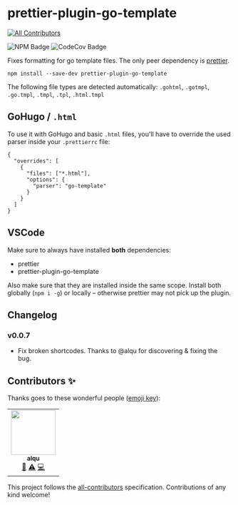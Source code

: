 # prettier-plugin-go-template
<!-- ALL-CONTRIBUTORS-BADGE:START - Do not remove or modify this section -->
[![All Contributors](https://img.shields.io/badge/all_contributors-1-orange.svg?style=flat-square)](#contributors-)
<!-- ALL-CONTRIBUTORS-BADGE:END -->

![NPM Badge](https://img.shields.io/npm/v/prettier-plugin-go-template) ![CodeCov Badge](https://img.shields.io/codecov/c/github/niklaspor/prettier-plugin-go-template)

Fixes formatting for go template files. The only peer dependency is [prettier](https://www.npmjs.com/package/prettier).

```
npm install --save-dev prettier-plugin-go-template
```

The following file types are detected automatically:
`.gohtml`, `.gotmpl`, `.go.tmpl`, `.tmpl`, `.tpl`, `.html.tmpl`

## GoHugo / `.html`

To use it with GoHugo and basic `.html` files, you'll have to override the used parser inside your `.prettierrc` file:

```
{
  "overrides": [
    {
      "files": ["*.html"],
      "options": {
        "parser": "go-template"
      }
    }
  ]
}
```

## VSCode

Make sure to always have installed **both** dependencies:

- prettier
- prettier-plugin-go-template

Also make sure that they are installed inside the same scope.
Install both globally (`npm i -g`) or locally – otherwise prettier may not pick up the plugin.

## Changelog

### v0.0.7

- Fix broken shortcodes. Thanks to @alqu for discovering & fixing the bug.

## Contributors ✨

Thanks goes to these wonderful people ([emoji key](https://allcontributors.org/docs/en/emoji-key)):

<!-- ALL-CONTRIBUTORS-LIST:START - Do not remove or modify this section -->
<!-- prettier-ignore-start -->
<!-- markdownlint-disable -->
<table>
  <tr>
    <td align="center"><a href="https://github.com/alqu"><img src="https://avatars1.githubusercontent.com/u/12250845?v=4" width="100px;" alt=""/><br /><sub><b>alqu</b></sub></a><br /><a href="https://github.com/NiklasPor/prettier-plugin-go-template/issues?q=author%3Aalqu" title="Bug reports">🐛</a> <a href="https://github.com/NiklasPor/prettier-plugin-go-template/commits?author=alqu" title="Tests">⚠️</a> <a href="https://github.com/NiklasPor/prettier-plugin-go-template/commits?author=alqu" title="Code">💻</a></td>
  </tr>
</table>

<!-- markdownlint-enable -->
<!-- prettier-ignore-end -->
<!-- ALL-CONTRIBUTORS-LIST:END -->

This project follows the [all-contributors](https://github.com/all-contributors/all-contributors) specification. Contributions of any kind welcome!